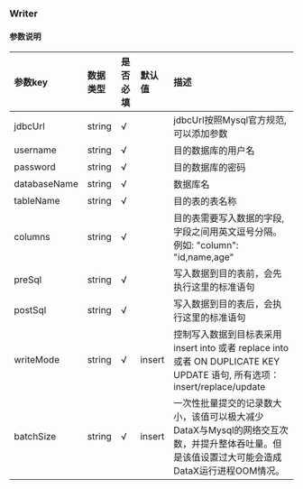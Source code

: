 ### Writer

#### 参数说明

| 参数key           | 数据类型   | 是否必填  | 默认值    |描述                                  |
| :-----           | :-----    | :-----   | :------  | :------                             |
| jdbcUrl          | string    | √        |          | jdbcUrl按照Mysql官方规范, 可以添加参数  |
| username         | string    | √        |          | 目的数据库的用户名                     |
| password         | string    | √        |          | 目的数据库的密码                       |
| databaseName     | string    | √        |          | 数据库名                             |
| tableName        | string    | √        |          | 目的表的表名称                        |
| columns          | string    | √        |          | 目的表需要写入数据的字段,字段之间用英文逗号分隔。例如: "column": "id,name,age"                  |
| preSql           | string    | √        |          | 写入数据到目的表前，会先执行这里的标准语句                  |
| postSql          | string    | √        |          | 写入数据到目的表后，会执行这里的标准语句                  |
| writeMode        | string    | √        | insert   | 控制写入数据到目标表采用 insert into 或者 replace into 或者 ON DUPLICATE KEY UPDATE 语句, 所有选项：insert/replace/update                |
| batchSize        | string    | √        | insert   | 一次性批量提交的记录数大小，该值可以极大减少DataX与Mysql的网络交互次数，并提升整体吞吐量。但是该值设置过大可能会造成DataX运行进程OOM情况。  |


